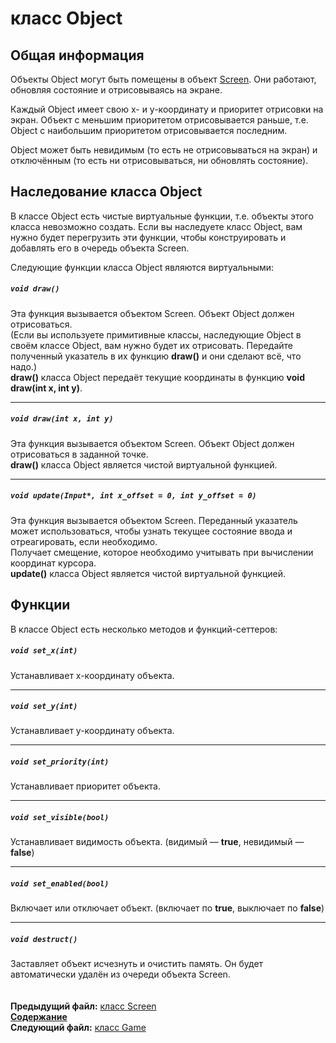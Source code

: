 ﻿# класс Object

## Общая информация

Объекты Object могут быть помещены в объект [Screen](03_Screen.md). Они работают, обновляя состояние и отрисовываясь на экране.

Каждый Object имеет свою x- и y-координату и приоритет отрисовки на экран. Объект с меньшим приоритетом отрисовывается раньше, т.е. Object с наибольшим приоритетом отрисовывается последним.

Object может быть невидимым (то есть не отрисовываться на экран) и отключённым (то есть ни отрисовываться, ни обновлять состояние).

## Наследование класса Object

В классе Object есть чистые виртуальные функции, т.е. объекты этого класса невозможно создать. Если вы наследуете класс Object, вам нужно будет перегрузить эти функции, чтобы конструировать и добавлять его в очередь объекта Screen.

Следующие функции класса Object являются виртуальными:

##### `void draw()`
Эта функция вызывается объектом Screen. Объект Object должен отрисоваться.  
(Если вы используете примитивные классы, наследующие Object в своём классе Object, вам нужно будет их отрисовать. Передайте полученный указатель в их функцию **draw()** и они сделают всё, что надо.)  
**draw()** класса Object передаёт текущие координаты в функцию **void draw(int x, int y)**.  

----
##### `void draw(int x, int y)`
Эта функция вызывается объектом Screen. Объект Object должен отрисоваться в заданной точке.  
**draw()** класса Object является чистой виртуальной функцией.  

----
##### `void update(Input*, int x_offset = 0, int y_offset = 0)`
Эта функция вызывается объектом Screen. Переданный указатель может использоваться, чтобы узнать текущее состояние ввода и отреагировать, если необходимо.  
Получает смещение, которое необходимо учитывать при вычислении координат курсора.  
**update()** класса Object является чистой виртуальной функцией.  

## Функции

В классе Object есть несколько методов и функций-сеттеров:

##### `void set_x(int)`
Устанавливает x-координату объекта.  

----
##### `void set_y(int)`
Устанавливает y-координату объекта.  

----
##### `void set_priority(int)`
Устанавливает приоритет объекта.  

----
##### `void set_visible(bool)`
Устанавливает видимость объекта. (видимый — **true**, невидимый — **false**)  

----
##### `void set_enabled(bool)`
Включает или отключает объект. (включает по **true**, выключает по **false**)    

----
##### `void destruct()`
Заставляет объект исчезнуть и очистить память. Он будет автоматически удалён из очереди объекта Screen.  
   
   
**Предыдущий файл:** [класс Screen](03_Screen.md)  
**[Содержание](00_Contents.md)**  
**Следующий файл:** [класс Game](05_Game.md)

